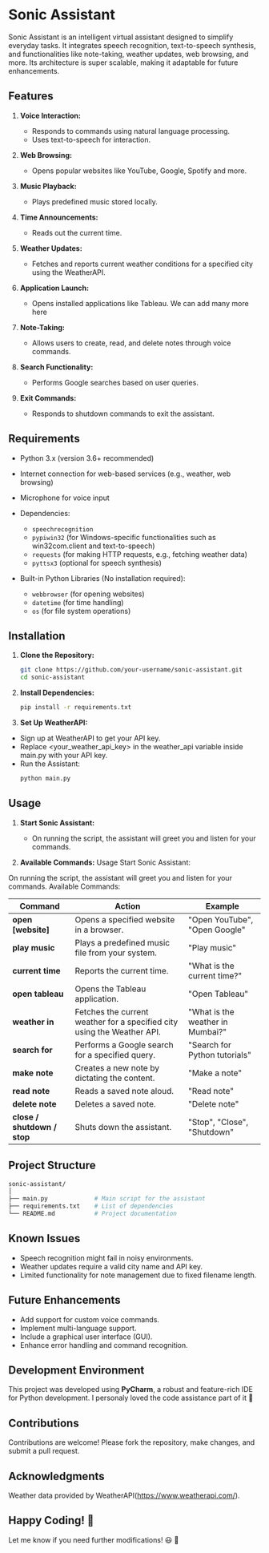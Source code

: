 # Sonic Assistant

Sonic Assistant is an intelligent virtual assistant designed to simplify everyday tasks.
It integrates speech recognition, text-to-speech synthesis, and functionalities like note-taking, weather updates, web browsing, and more.
Its architecture is super scalable, making it adaptable for future enhancements.


## Features

1. **Voice Interaction:**
   - Responds to commands using natural language processing.
   - Uses text-to-speech for interaction.

2. **Web Browsing:**
   - Opens popular websites like YouTube, Google, Spotify and more.

3. **Music Playback:**
   - Plays predefined music stored locally.

4. **Time Announcements:**
   - Reads out the current time.

5. **Weather Updates:**
   - Fetches and reports current weather conditions for a specified city using the WeatherAPI.

6. **Application Launch:**
   - Opens installed applications like Tableau. We can add many more here

7. **Note-Taking:**
   - Allows users to create, read, and delete notes through voice commands.

8. **Search Functionality:**
   - Performs Google searches based on user queries.

9. **Exit Commands:**
   - Responds to shutdown commands to exit the assistant.



## Requirements

- Python 3.x (version 3.6+ recommended)
- Internet connection for web-based services (e.g., weather, web browsing)
- Microphone for voice input
- Dependencies:
  - `speechrecognition`
  - `pypiwin32` (for Windows-specific functionalities such as win32com.client and text-to-speech)
  - `requests` (for making HTTP requests, e.g., fetching weather data)
  - `pyttsx3` (optional for speech synthesis)

- Built-in Python Libraries (No installation required):
  - `webbrowser` (for opening websites)
  - `datetime` (for time handling)
  - `os` (for file system operations)


## Installation

1. **Clone the Repository:**
   ```bash
   git clone https://github.com/your-username/sonic-assistant.git
   cd sonic-assistant
   ```

2. **Install Dependencies:**
   ```bash
   pip install -r requirements.txt
   ```

3. **Set Up WeatherAPI:**
- Sign up at WeatherAPI to get your API key.
- Replace <your_weather_api_key> in the weather_api variable inside main.py with your API key.
- Run the Assistant:
   ```bash   
   python main.py
   ```

## Usage
1. **Start Sonic Assistant:**
   - On running the script, the assistant will greet you and listen for your commands.

2. **Available Commands:**
Usage
Start Sonic Assistant:

On running the script, the assistant will greet you and listen for your commands.
Available Commands:


| **Command**                | **Action**                                                                                      | **Example**                      |
|----------------------------|-----------------------------------------------------------------------------------------------|----------------------------------|
| **open [website]**          | Opens a specified website in a browser.                                                        | "Open YouTube", "Open Google"    |
| **play music**              | Plays a predefined music file from your system.                                                | "Play music"                     |
| **current time**            | Reports the current time.                                                                     | "What is the current time?"      |
| **open tableau**            | Opens the Tableau application.                                                                 | "Open Tableau"                   |
| **weather in**              | Fetches the current weather for a specified city using the Weather API.                        | "What is the weather in Mumbai?" |
| **search for**              | Performs a Google search for a specified query.                                                | "Search for Python tutorials"    |
| **make note**               | Creates a new note by dictating the content.                                                   | "Make a note"                    |
| **read note**               | Reads a saved note aloud.                                                                      | "Read note"                      |
| **delete note**             | Deletes a saved note.                                                                          | "Delete note"                    |
| **close / shutdown / stop** | Shuts down the assistant.                                                                      | "Stop", "Close", "Shutdown"      |




## Project Structure
```bash
sonic-assistant/
│
├── main.py             # Main script for the assistant
├── requirements.txt    # List of dependencies
└── README.md           # Project documentation
```



## Known Issues
- Speech recognition might fail in noisy environments.
- Weather updates require a valid city name and API key.
- Limited functionality for note management due to fixed filename length.

## Future Enhancements
- Add support for custom voice commands.
- Implement multi-language support.
- Include a graphical user interface (GUI).
- Enhance error handling and command recognition.

## Development Environment
This project was developed using **PyCharm**, a robust and feature-rich IDE for Python development. I personaly loved the code assistance part of it 🙂 

## Contributions
Contributions are welcome! Please fork the repository, make changes, and submit a pull request.

## Acknowledgments
Weather data provided by WeatherAPI(https://www.weatherapi.com/).

## Happy Coding! 🎉

Let me know if you need further modifications! 😃 🫡

